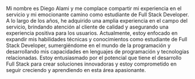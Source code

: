  Mi nombre es Diego Alami y me complace compartir mi experiencia en el servicio y mi emocionante camino como estudiante de Full Stack Developer.
 A lo largo de los años, he adquirido una amplia experiencia en el campo del servicio, brindando atención al cliente de calidad y asegurando una experiencia positiva para los usuarios.
 Actualmente, estoy enfocado en expandir mis habilidades técnicas y conocimientos como estudiante de Full Stack Developer, sumergiéndome en el mundo de la programación y desarrollando mis capacidades en lenguajes de programación y tecnologías relacionadas.
 Estoy entusiasmado por el potencial que tiene el desarrollo Full Stack para crear soluciones innovadoras y estoy comprometido en seguir creciendo y aprendiendo en esta área apasionante.
